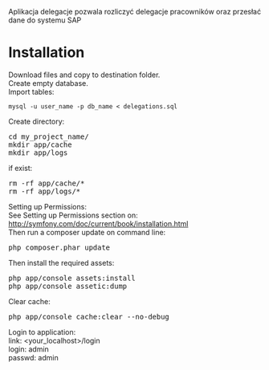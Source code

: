 Aplikacja delegacje pozwala rozliczyć delegacje pracowników oraz przesłać dane do systemu SAP

<h1>Installation</h1>

Download files and copy to destination folder.</br>
Create empty database.</br>
Import tables:</br>
<pre><code>mysql -u user_name -p db_name < delegations.sql</code></pre>
Create directory:</br>
<pre>
cd my_project_name/
mkdir app/cache
mkdir app/logs</pre>
if exist:</br>
<pre>
rm -rf app/cache/*
rm -rf app/logs/*</pre>
Setting up Permissions:</br>
See Setting up Permissions section on:</br>
http://symfony.com/doc/current/book/installation.html</br>
Then run a composer update on command line:
<pre>php composer.phar update</pre>
Then install the required assets:
<pre>
php app/console assets:install
php app/console assetic:dump
</pre>
Clear cache:
<pre>php app/console cache:clear --no-debug</pre>
Login to application:</br>
link: <your_localhost>/login</br>
login: admin</br>
passwd: admin</br>